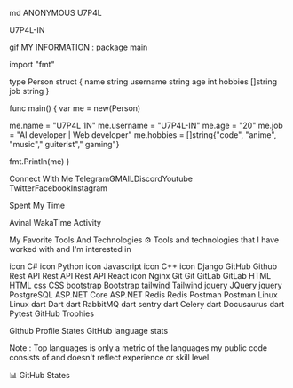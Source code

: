md
ANONYMOUS U7P4L


 U7P4L-IN


gif
MY INFORMATION :
package main

import "fmt"

type Person struct {
  name string
  username string
  age int
  hobbies []string
  job string
}

func main() {
  var me = new(Person)
  
  me.name     = "U7P4L 1N"
  me.username = "U7P4L-IN"
  me.age      = "20"
  me.job      = "AI developer | Web developer"
  me.hobbies  = []string{"code", "anime", "music"," guiterist"," gaming"}
  
  fmt.Println(me)
}


 Connect With Me
TelegramGMAILDiscordYoutube
TwitterFacebookInstagram



Spent My Time
 


Avinal WakaTime Activity



My Favorite Tools And Technologies ⚙️
Tools and technologies that I have worked with and I'm interested in

icon
C#	icon
Python	icon
Javascript	icon
C++	icon
Django	GitHub
Github	Rest API
Rest API	Rest API
React	icon
Nginx
Git
Git	GitLab
GitLab	HTML
HTML	css
CSS	bootstrap
Bootstrap	tailwind
Tailwind	jquery
JQuery	jquery
PostgreSQL	ASP.NET Core
ASP.NET
Redis
Redis	Postman
Postman	Linux
Linux	dart
Dart	dart
RabbitMQ	dart
sentry	dart
Celery	dart
Docusaurus	dart
Pytest
GitHub Trophies
 





 Github Profile States
GitHub language stats

Note : Top languages is only a metric of the languages my public code consists of and doesn't reflect experience or skill level.


📊 GitHub States










